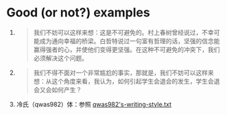 # Good (or not?) examples
1. > 我们不妨可以这样来想：这是不可避免的。村上春树曾经说过，不幸可能成为通向幸福的桥梁。白哲特说过一句富有哲理的话，坚强的信念能赢得强者的心，并使他们变得更坚强。在这种不可避免的冲突下，我们必须解决这个问题。
2. > 我们不得不面对一个非常尴尬的事实，那就是，我们不妨可以这样来想：从这个角度来看，我认为，如何引起学生会退会的发生，学生会退会又会如何产生？
3. 冷氏（qwas982）体：参照 [qwas982's-writing-style.txt](qwas982's-writing-style.txt)